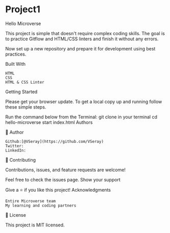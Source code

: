 # Project1
Hello Microverse

This project is simple that doesn't require complex coding skills. The goal is to practice Gitflow and HTML/CSS linters and finish it without any errors.

Now set up a new repository and prepare it for development using best practices.

Built With

    HTML
    CSS
    HTML & CSS Linter

Getting Started

Please get your browser update. To get a local copy up and running follow these simple steps.

Run the command below from the Terminal:
git clone in your terminal
cd hello-microverse
start index.html
Authors

👤 Author

    Github:[@VSeray](https://github.com/VSeray)
    Twitter: 
    LinkedIn: 
    
🤝 Contributing

Contributions, issues, and feature requests are welcome!

Feel free to check the issues page.
Show your support

Give a ⭐️ if you like this project!
Acknowledgments

    Entire Microverse team
    My learning and coding partners

📝 License

This project is MIT licensed.
